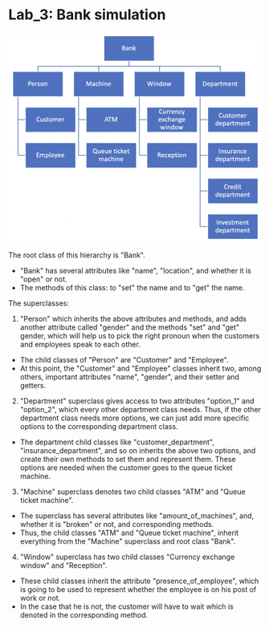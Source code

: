 # Lab_3: Bank simulation
<img src="https://github.com/Frunnze/Lab_3/blob/main/diagram.png" width="800">

The root class of this hierarchy is "Bank".
- "Bank" has several attributes like "name", "location", and whether it is "open" or not.
- The methods of this class: to "set" the name and to "get" the name.

The superclasses:
1. "Person" which inherits the above attributes and methods, and adds another attribute called "gender" and the methods "set" and "get" gender, which will help us to pick the right pronoun when the customers and employees speak to each other.
- The child classes of "Person" are "Customer" and "Employee".
- At this point, the "Customer" and "Employee" classes inherit two, among others, important attributes "name", "gender", and their setter and getters.

2. "Department" superclass gives access to two attributes "option_1" and "option_2", which every other department class needs. Thus, if the other department class needs more options, we can just add more specific options to the corresponding department class.
- The department child classes like "customer_department", "insurance_department", and so on inherits the above two options, and create their own methods to set them and represent them. These options are needed when the customer goes to the queue ticket machine.

3. "Machine" superclass denotes two child classes "ATM" and "Queue ticket machine".
- The superclass has several attributes like "amount_of_machines", and, whether it is "broken" or not, and corresponding methods.
- Thus, the child classes "ATM" and "Queue ticket machine", inherit everything from the "Machine" superclass and root class "Bank".

4. "Window" superclass has two child classes "Currency exchange window" and "Reception".
- These child classes inherit the attribute "presence_of_employee", which is going to be used to represent whether the employee is on his post of work or not.
- In the case that he is not, the customer will have to wait which is denoted in the corresponding method.
